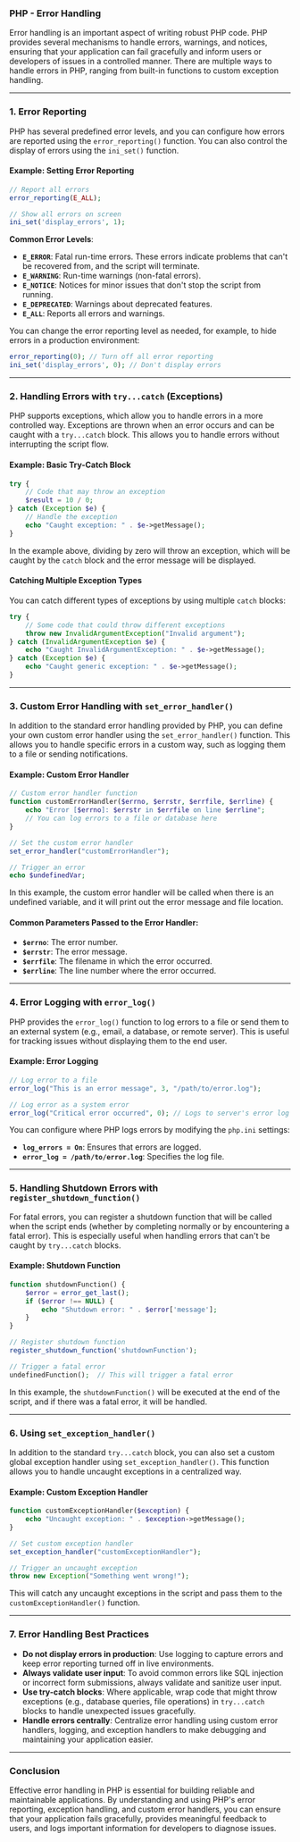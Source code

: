 ### PHP - Error Handling

Error handling is an important aspect of writing robust PHP code. PHP provides several mechanisms to handle errors, warnings, and notices, ensuring that your application can fail gracefully and inform users or developers of issues in a controlled manner. There are multiple ways to handle errors in PHP, ranging from built-in functions to custom exception handling.

---

### 1. **Error Reporting**
PHP has several predefined error levels, and you can configure how errors are reported using the `error_reporting()` function. You can also control the display of errors using the `ini_set()` function.

#### Example: Setting Error Reporting
```php
// Report all errors
error_reporting(E_ALL);

// Show all errors on screen
ini_set('display_errors', 1);
```

**Common Error Levels**:
- **`E_ERROR`**: Fatal run-time errors. These errors indicate problems that can't be recovered from, and the script will terminate.
- **`E_WARNING`**: Run-time warnings (non-fatal errors).
- **`E_NOTICE`**: Notices for minor issues that don't stop the script from running.
- **`E_DEPRECATED`**: Warnings about deprecated features.
- **`E_ALL`**: Reports all errors and warnings.

You can change the error reporting level as needed, for example, to hide errors in a production environment:

```php
error_reporting(0); // Turn off all error reporting
ini_set('display_errors', 0); // Don't display errors
```

---

### 2. **Handling Errors with `try...catch` (Exceptions)**

PHP supports exceptions, which allow you to handle errors in a more controlled way. Exceptions are thrown when an error occurs and can be caught with a `try...catch` block. This allows you to handle errors without interrupting the script flow.

#### Example: Basic Try-Catch Block

```php
try {
    // Code that may throw an exception
    $result = 10 / 0;
} catch (Exception $e) {
    // Handle the exception
    echo "Caught exception: " . $e->getMessage();
}
```

In the example above, dividing by zero will throw an exception, which will be caught by the `catch` block and the error message will be displayed.

#### Catching Multiple Exception Types

You can catch different types of exceptions by using multiple `catch` blocks:

```php
try {
    // Some code that could throw different exceptions
    throw new InvalidArgumentException("Invalid argument");
} catch (InvalidArgumentException $e) {
    echo "Caught InvalidArgumentException: " . $e->getMessage();
} catch (Exception $e) {
    echo "Caught generic exception: " . $e->getMessage();
}
```

---

### 3. **Custom Error Handling with `set_error_handler()`**

In addition to the standard error handling provided by PHP, you can define your own custom error handler using the `set_error_handler()` function. This allows you to handle specific errors in a custom way, such as logging them to a file or sending notifications.

#### Example: Custom Error Handler

```php
// Custom error handler function
function customErrorHandler($errno, $errstr, $errfile, $errline) {
    echo "Error [$errno]: $errstr in $errfile on line $errline";
    // You can log errors to a file or database here
}

// Set the custom error handler
set_error_handler("customErrorHandler");

// Trigger an error
echo $undefinedVar;
```

In this example, the custom error handler will be called when there is an undefined variable, and it will print out the error message and file location.

#### Common Parameters Passed to the Error Handler:
- **`$errno`**: The error number.
- **`$errstr`**: The error message.
- **`$errfile`**: The filename in which the error occurred.
- **`$errline`**: The line number where the error occurred.

---

### 4. **Error Logging with `error_log()`**

PHP provides the `error_log()` function to log errors to a file or send them to an external system (e.g., email, a database, or remote server). This is useful for tracking issues without displaying them to the end user.

#### Example: Error Logging

```php
// Log error to a file
error_log("This is an error message", 3, "/path/to/error.log");

// Log error as a system error
error_log("Critical error occurred", 0); // Logs to server's error log
```

You can configure where PHP logs errors by modifying the `php.ini` settings:

- **`log_errors = On`**: Ensures that errors are logged.
- **`error_log = /path/to/error.log`**: Specifies the log file.

---

### 5. **Handling Shutdown Errors with `register_shutdown_function()`**

For fatal errors, you can register a shutdown function that will be called when the script ends (whether by completing normally or by encountering a fatal error). This is especially useful when handling errors that can't be caught by `try...catch` blocks.

#### Example: Shutdown Function

```php
function shutdownFunction() {
    $error = error_get_last();
    if ($error !== NULL) {
        echo "Shutdown error: " . $error['message'];
    }
}

// Register shutdown function
register_shutdown_function('shutdownFunction');

// Trigger a fatal error
undefinedFunction();  // This will trigger a fatal error
```

In this example, the `shutdownFunction()` will be executed at the end of the script, and if there was a fatal error, it will be handled.

---

### 6. **Using `set_exception_handler()`**

In addition to the standard `try...catch` block, you can also set a custom global exception handler using `set_exception_handler()`. This function allows you to handle uncaught exceptions in a centralized way.

#### Example: Custom Exception Handler

```php
function customExceptionHandler($exception) {
    echo "Uncaught exception: " . $exception->getMessage();
}

// Set custom exception handler
set_exception_handler("customExceptionHandler");

// Trigger an uncaught exception
throw new Exception("Something went wrong!");
```

This will catch any uncaught exceptions in the script and pass them to the `customExceptionHandler()` function.

---

### 7. **Error Handling Best Practices**
- **Do not display errors in production**: Use logging to capture errors and keep error reporting turned off in live environments.
- **Always validate user input**: To avoid common errors like SQL injection or incorrect form submissions, always validate and sanitize user input.
- **Use try-catch blocks**: Where applicable, wrap code that might throw exceptions (e.g., database queries, file operations) in `try...catch` blocks to handle unexpected issues gracefully.
- **Handle errors centrally**: Centralize error handling using custom error handlers, logging, and exception handlers to make debugging and maintaining your application easier.

---

### Conclusion

Effective error handling in PHP is essential for building reliable and maintainable applications. By understanding and using PHP's error reporting, exception handling, and custom error handlers, you can ensure that your application fails gracefully, provides meaningful feedback to users, and logs important information for developers to diagnose issues.
